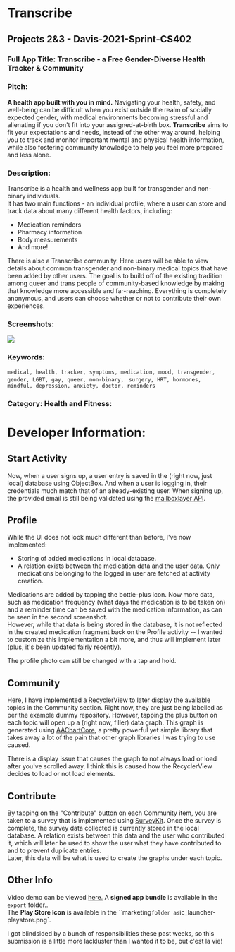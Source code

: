 # Transcribe
## Projects 2&3 - Davis-2021-Sprint-CS402

### Full App Title: Transcribe - a Free Gender-Diverse Health Tracker & Community 


### Pitch:
**A health app built with you in mind.** 
Navigating your health, safety, and well-being can be difficult when you exist outside the realm of socially expected gender, with medical environments becoming stressful and alienating if you don't fit into your assigned-at-birth box. **Transcribe** aims to fit your expectations and needs, instead of the other way around, helping you to track and monitor important mental and physical health information, while also fostering community knowledge to help you feel more prepared and less alone.  

### Description:

Transcribe is a health and wellness app built for transgender and non-binary individuals.   
It has two main functions - an individual profile, where a user can store and track data about many different health factors, including:  

* Medication reminders  
* Pharmacy information   
* Body measurements
* And more!     

There is also a Transcribe community. Here users will be able to view details about common transgender and non-binary medical topics that have been added by other users.  The goal is to build off of the existing tradition among queer and trans people of community-based knowledge by making that knowledge more accessible and far-reaching. Everything is completely anonymous, and users can choose whether or not to contribute their own experiences. 

### Screenshots:
![](../../Pictures/transcribe_3_screenshots.png)

### Keywords:
```medical, health, tracker, symptoms, medication, mood, transgender, gender, LGBT, gay, queer, non-binary,```
``` surgery, HRT, hormones, mindful, depression, anxiety, doctor, reminders```

### Category: Health and Fitness:

# Developer Information:

## Start Activity
Now, when a user signs up, a user entry is saved in the (right now, just local) database using ObjectBox. And when a user is logging in, their credentials much match that of an already-existing user. 
When signing up, the provided  email is still being validated using the [mailboxlayer API](https://mailboxlayer.com/). 


## Profile
While the UI does not look much different than before, I've now implemented:  

+ Storing of added medications in local database.   
+ A relation exists between the medication data and the user data. Only medications belonging to the logged in user are fetched at activity creation.

Medications are added by tapping the bottle-plus icon. Now more data, such as medication frequency (what days the medication is to be taken on) and a reminder time can be saved with the medication information, as can be seen in the second screenshot.   
However, while that data is being stored in the database, it is not reflected in the created medication fragment back on the Profile activity -- I wanted to customize this implementation a bit more, and thus will implement later (plus, it's been updated fairly recently).  

The profile photo can still be changed with a tap and hold. 

## Community
Here, I have implemented a RecyclerView to later display the available topics in the Community section. Right now, they are just being labelled as per the example dummy repository. However, tapping the plus button on each topic will open up a (right now, filler) data graph. This graph is generated using [AAChartCore](https://github.com/AAChartModel/AAChartCore), a pretty powerful yet simple library that takes away a lot of the pain that other graph libraries I was trying to use caused. 

There is a display issue that causes the graph to not always load or load after you've scrolled away. I think this is caused how the RecyclerView decides to load or not load elements.  

## Contribute
By tapping on the "Contribute" button on each Community item, you are taken to a survey that is implemented using [SurveyKit](https://github.com/quickbirdstudios/SurveyKit). Once the survey is complete, the survey data collected is currently stored in the local database. A relation exists between this data and the user who contributed it, which will later be used to show the user what they have contributed to and to prevent duplicate entries.   
Later, this data will be what is used to create the graphs under each topic. 

## Other Info

Video demo can be viewed [here.](https://drive.google.com/file/d/1n6UoygpFSYBAmYKhXFWuMNAWRxUAU_tJ/view?usp=sharing)
A **signed app bundle** is available in the `export` folder..   
The **Play Store Icon** is available in the ``marketing` folder as `ic_launcher-playstore.png`. 

I got blindsided by a bunch of responsibilities these past weeks, so this submission is a little more lackluster than I wanted it to be, but c'est la vie!
